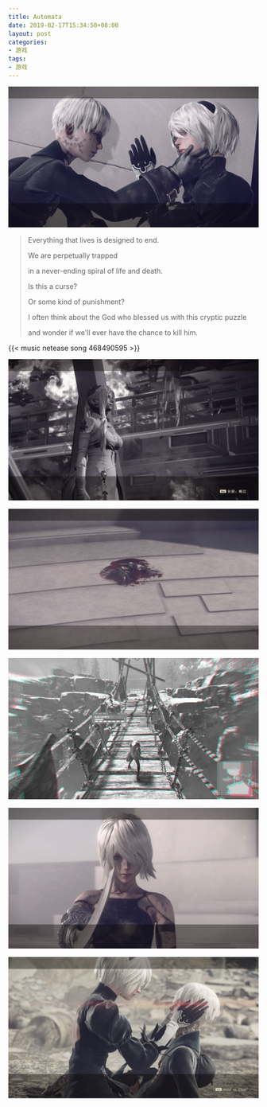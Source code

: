 ```yaml
---
title: Automata
date: 2019-02-17T15:34:50+08:00
layout: post
categories:
- 游戏
tags:
- 游戏
---
```

![](images/20190216233002_1.jpg)

<!--more-->

> Everything that lives is designed to end.
>
> We are perpetually trapped
>
> in a never-ending spiral of life and death.
>
> Is this a curse?
>
> Or some kind of punishment?
>
> I often think about the God who blessed us with this cryptic puzzle
>
> and wonder if we'll ever have the chance to kill him.

{{< music netease song 468490595 >}}

![](images/20190214220213_1.jpg)

![](images/20190217002539_1.jpg)

![](images/20190214223059_1.jpg)

![](images/20190217002156_1.jpg)

![](images/20190208180203_1.jpg)
